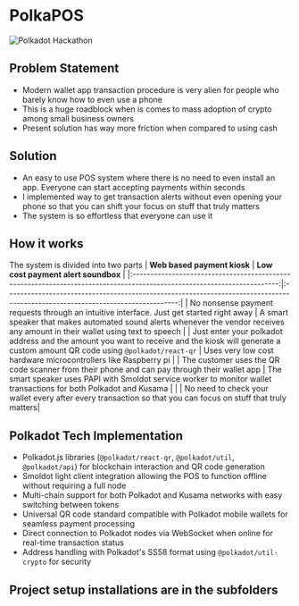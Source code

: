 # PolkaPOS

![Polkadot Hackathon](https://github.com/user-attachments/assets/1c57edf3-3689-4198-930a-6e36876a6fe8)

## Problem Statement

- Modern wallet app transaction procedure is very alien for people who barely know how to even use a phone
- This is a huge roadblock when is comes to mass adoption of crypto among small business owners
- Present solution has way more friction when compared to using cash

## Solution

- An easy to use POS system where there is no need to even install an app. Everyone can start accepting payments within seconds
- I implemented way to get transaction alerts without even opening your phone so that you can shift your focus on stuff that truly matters
- The system is so effortless that everyone can use it

## How it works
The system is divided into two parts
|                                               **Web based payment kiosk**                                               |                                               **Low cost payment alert soundbox**                                              |
|:-----------------------------------------------------------------------------------------------------------------------:|:------------------------------------------------------------------------------------------------------------------------------:|
|                 No nonsense payment requests through an intuitive interface. Just get started right away                | A smart speaker that makes automated sound alerts whenever the vendor receives any amount in their wallet using text to speech |
| Just enter your polkadot address and the amount you want to receive and the kiosk will generate a custom amount QR code using `@polkadot/react-qr` |                                 Uses very low cost hardware microcontrollers like Raspberry pi                                 |
|             The customer uses the QR code scanner from their phone and can pay through their wallet app            |                      The smart speaker uses PAPI with Smoldot service worker to monitor wallet transactions for both Polkadot and Kusama                     |
|                                                                                                                         | No need to check your wallet every after every transaction so that you can focus on stuff that truly matters|

## Polkadot Tech Implementation

- Polkadot.js libraries (`@polkadot/react-qr`, `@polkadot/util`, `@polkadot/api`) for blockchain interaction and QR code generation
- Smoldot light client integration allowing the POS to function offline without requiring a full node
- Multi-chain support for both Polkadot and Kusama networks with easy switching between tokens
- Universal QR code standard compatible with Polkadot mobile wallets for seamless payment processing
- Direct connection to Polkadot nodes via WebSocket when online for real-time transaction status
- Address handling with Polkadot's SS58 format using `@polkadot/util-crypto` for security

## Project setup installations are in the subfolders
